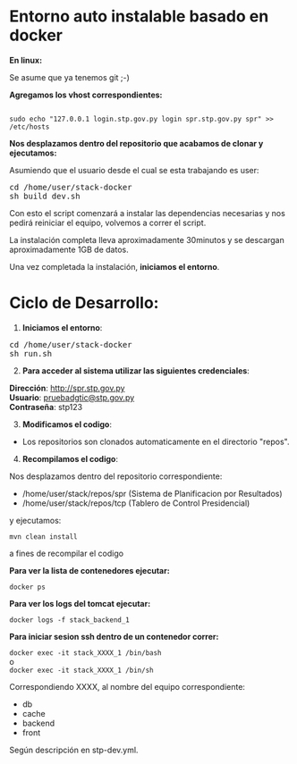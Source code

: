 Entorno auto instalable basado en docker
================

**En linux:**

Se asume que ya tenemos git ;-)


**Agregamos los vhost correspondientes:**  

<code>
sudo echo "127.0.0.1 login.stp.gov.py login spr.stp.gov.py spr" >> /etc/hosts
</code>


**Nos desplazamos dentro del repositorio que acabamos de clonar y ejecutamos:**

Asumiendo que el usuario desde el cual se esta trabajando es user:

<pre>
cd /home/user/stack-docker
sh build_dev.sh
</pre>

Con esto el script comenzará a instalar las dependencias necesarias y nos pedirá reiniciar el equipo, volvemos a correr el script.

La instalación completa lleva aproximadamente 30minutos y se descargan aproximadamente 1GB de datos.

Una vez completada la instalación, **iniciamos el entorno**.

**Ciclo de Desarrollo**:
========================

1. **Iniciamos el entorno**:
<pre>
cd /home/user/stack-docker
sh run.sh
</pre>

2. **Para acceder al sistema utilizar las siguientes credenciales**:

**Dirección**: http://spr.stp.gov.py  
**Usuario**: pruebadgtic@stp.gov.py  
**Contraseña**: stp123  

3. **Modificamos el codigo**:

* Los repositorios son clonados automaticamente en el directorio "repos".

4. **Recompilamos el codigo**:

Nos desplazamos dentro del repositorio correspondiente:

* /home/user/stack/repos/spr (Sistema de Planificacion por Resultados)
* /home/user/stack/repos/tcp (Tablero de Control Presidencial)


y ejecutamos:  

<code>mvn clean install </code>

a fines de recompilar el codigo


**Para ver la lista de contenedores ejecutar:**

<code>docker ps</code>

**Para ver los logs del tomcat ejecutar:**

<code>docker logs -f stack_backend_1 </code>

**Para iniciar sesion ssh dentro de un contenedor correr:**

<code>docker exec -it stack_XXXX_1 /bin/bash</code>  
o  
<code>docker exec -it stack_XXXX_1 /bin/sh</code>  


Correspondiendo XXXX, al nombre del equipo correspondiente:

* db
* cache
* backend
* front

Según descripción en stp-dev.yml.